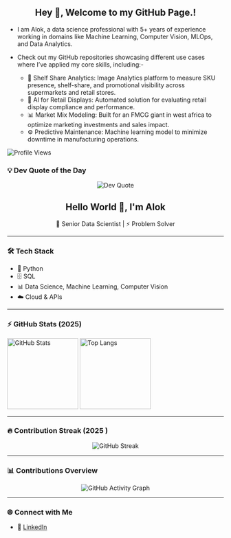 <h2 align="center">  Hey 👋, Welcome to my GitHub Page.!  </h2>

- I am Alok, a data science professional with 5+ years of experience working in domains like Machine Learning, Computer Vision, MLOps, and Data Analytics.  
- Check out my GitHub repositories showcasing different use cases where I’ve applied my core skills, including:- 

  - 🛒 Shelf Share Analytics: Image Analytics platform to measure SKU presence, shelf-share, and promotional visibility across supermarkets and retail stores.  
  - 🏬 AI for Retail Displays: Automated solution for evaluating retail display compliance and performance.  
  - 📊 Market Mix Modeling: Built for an FMCG giant in west africa to optimize marketing investments and sales impact.  
  - ⚙️ Predictive Maintenance: Machine learning model to minimize downtime in manufacturing operations. 


![Profile Views](https://komarev.com/ghpvc/?username=alok-jhaa&style=flat-square&color=blue)

### 💡 Dev Quote of the Day
<p align="center">
  <img src="https://quotes-github-readme.vercel.app/api?type=horizontal&theme=light" alt="Dev Quote"/>
</p>


<h2 align="center">  Hello World 👋, I'm Alok  </h2>

<p align="center">
  🚀 Senior Data Scientist | ⚡ Problem Solver 
</p>

---

### 🛠️ Tech Stack
- 🐍 Python  
- 🗄️ SQL  
- 📊 Data Science, Machine Learning, Computer Vision  
- ☁️ Cloud & APIs  

---

### ⚡ GitHub Stats (2025)
<p align="left">
  <img src="https://github-readme-stats.vercel.app/api?username=alok-jhaa&show_icons=true&theme=default" alt="GitHub Stats" height="165"/>
  <img src="https://github-readme-stats.vercel.app/api/top-langs/?username=alok-jhaa&layout=compact&theme=default" alt="Top Langs" height="165"/>
</p>

---

### 🔥 Contribution Streak (2025 )
<p align="center">
  <img src="https://github-readme-streak-stats.herokuapp.com/?user=alok-jhaa&theme=default&date_format=j%20M%5B%20Y%5D" alt="GitHub Streak"/>
</p>

---

### 📊 Contributions Overview 
<p align="center">
  <img src="https://github-readme-activity-graph.vercel.app/graph?username=alok-jhaa&theme=default&custom_title=My%20Contributions%20(2025)" alt="GitHub Activity Graph"/>
</p>

---

### 🌐 Connect with Me
- 💼 [LinkedIn](https://www.linkedin.com/in/alok-jhaa/)  

